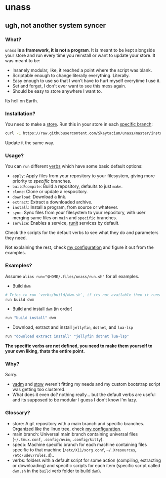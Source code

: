 # unass
## ugh, not another system syncer
### What?
`unass` **is a framework, it is not a program**. It is meant to be kept alongside your store and run every time you reinstall or want to update your store. It was meant to be:

- Insanely modular, like, it reached a point where the script was blank.
- Scriptable enough to change literally everything. Literally.
- Easy enough to use so that I won't have to hurt myself everytime I use it.
- Set and forget, I don't ever want to see this mess again.
- Should be easy to store anywhere I want to.

Its hell on Earth.  

### Installation?
You need to make a [store](#Glossary?). Run this in your store in each [specific branch](#Glossary?):  
```sh
curl -L https://raw.githubusercontent.com/Skaytacium/unass/master/install.sh | /bin/sh
```
Update it the same way.

### Usage?
You can `run` different [verbs](#Glossary?) which have some basic default options:
- `apply`: Apply files from your repository to your filesystem, giving more priority to *specific* branches.
- `build`/`compile`: Build a repository, defaults to just `make`.
- `clone`: Clone or update a respository.
- `download`: Download a link.
- `extract`: Extract a downloaded archive.
- `install`: Install a program, from source or whatever.
- `sync`: Sync files from your filesystem to your repository, with user merging same files on `main` and `specific` branches.
- `service`: Enables a service, [runit](http://smarden.org/runit/) services by default.

Check the scripts for the default verbs to see what they do and parameters they need.

Not explaining the rest, check [my configuration](https://github.com/Skaytacium/.files) and figure it out from the examples.

### Examples?
Assume `alias run="$HOME/.files/unass/run.sh"` for all examples.

- Build `dwm`
```sh
# Tries to run `verbs/build/dwm.sh`, if its not available then it runs `verbs/build/default.sh dwm`
run build dwm
```
- Build and install `dwm` (in order)
```sh
run "build install" dwm
```
- Download, extract and install `jellyfin`, `dotnet`, and `lua-lsp`
```sh
run "download extract install" "jellyfin dotnet lua-lsp"
```

**The specific verbs are not defined, you need to make them yourself to your own liking, thats the entire point.**

### Why?
Sorry.  
- [yadm](https://yadm.io/) and [stow](https://www.gnu.org/software/stow/) weren't fitting my needs and my custom bootstrap script was getting too clustered.
- What does it even do? nothing really... but the default verbs are useful and its supposed to be modular I guess I don't know I'm lazy.

### Glossary?
- store: A git repository with a main branch and specific branches. Organized like the linux tree, check [my configuration](https://github.com/Skaytacium/.files).
- main branch: Universal main branch containing universal files (`~/.tmux.conf`, `.config/nvim`, `.config/kitty`).
- specb: Machine specific branch for each machine containing files specific to that machine (`/etc/X11/xorg.conf`, `~/.Xresources`, `/etc/udev/rules.d`)..
- verbs: folders with a default script for some action (compiling, extracting or downloading) and specific scripts for each item (specific script called `dwm.sh` in the `build` verb folder to build `dwm`).
